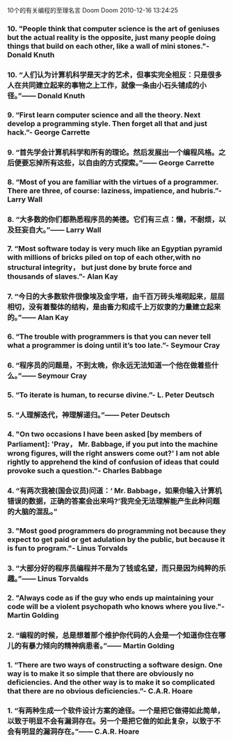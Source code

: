 
10个的有关编程的至理名言
Doom Doom 2010-12-16 13:24:25
### 10. "People think that computer science is the art of geniuses but the actual reality is the opposite, just many people doing things that build on each other, like a wall of mini stones."- Donald Knuth
### 10. “人们认为计算机科学是天才的艺术，但事实完全相反：只是很多人在共同建立起来的事物之上工作，就像一条由小石头铺成的小径。”—— Donald Knuth

### 9. “First learn computer science and all the theory. Next develop a programming style. Then forget all that and just hack.”- George Carrette

### 9. “首先学会计算机科学和所有的理论。然后发展出一个编程风格。之后便要忘掉所有这些，以自由的方式探索。”—— George Carrette

### 8. “Most of you are familiar with the virtues of a programmer. There are three, of course: laziness, impatience, and hubris.”- Larry Wall

### 8. “大多数的你们都熟悉程序员的美德。它们有三点：懒，不耐烦，以及狂妄自大。”—— Larry Wall

### 7. “Most software today is very much like an Egyptian pyramid with millions of bricks piled on top of each other,with no structural integrity， but just done by brute force and thousands of slaves.”- Alan Kay

### 7. “今日的大多数软件很像埃及金字塔，由千百万砖头堆砌起来，层层相切，没有着整体的结构，是由畜力和成千上万奴隶的力量建立起来的。”—— Alan Kay

### 6. “The trouble with programmers is that you can never tell what a programmer is doing until it’s too late.”- Seymour Cray

### 6. “程序员的问题是，不到太晚，你永远无法知道一个他在做着些什么。”—— Seymour Cray

### 5. “To iterate is human, to recurse divine.”- L. Peter Deutsch

### 5. “人理解迭代，神理解递归。”—— Peter Deutsch

### 4. "On two occasions I have been asked [by members of Parliament]: 'Pray， Mr. Babbage, if you put into the machine wrong figures, will the right answers come out?' I am not able rightly to apprehend the kind of confusion of ideas that could provoke such a question."- Charles Babbage

### 4. “有两次我被(国会议员)问道：‘ Mr. Babbage，如果你输入计算机错误的数据，正确的答案会出来吗?’我完全无法理解能产生此种问题的大脑的混乱。”

### 3. "Most good programmers do programming not because they expect to get paid or get adulation by the public, but because it is fun to program."- Linus Torvalds

### 3. “大部分好的程序员编程并不是为了钱或名望，而只是因为纯粹的乐趣。”—— Linus Torvalds

### 2. "Always code as if the guy who ends up maintaining your code will be a violent psychopath who knows where you live."- Martin Golding

### 2. “编程的时候，总是想着那个维护你代码的人会是一个知道你住在哪儿的有暴力倾向的精神病患者。”—— Martin Golding

### 1. “There are two ways of constructing a software design. One way is to make it so simple that there are obviously no deficiencies. And the other way is to make it so complicated that there are no obvious deficiencies.”- C.A.R. Hoare

### 1. “有两种生成一个软件设计方案的途径。一个是把它做得如此简单，以致于明显不会有漏洞存在。另一个是把它做的如此复杂，以致于不会有明显的漏洞存在。”—— C.A.R. Hoare
